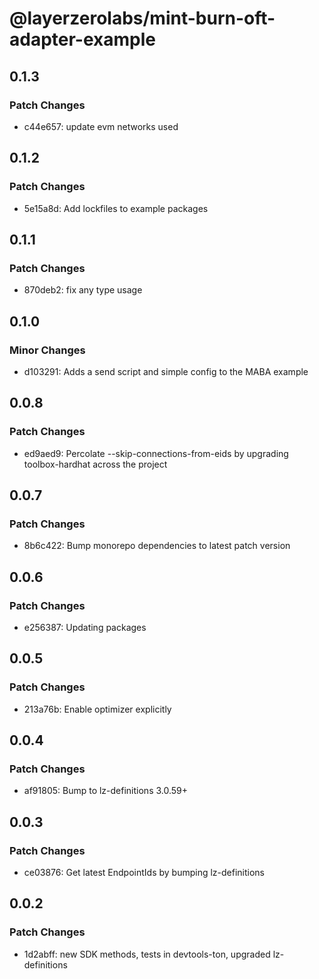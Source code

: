 # @layerzerolabs/mint-burn-oft-adapter-example

## 0.1.3

### Patch Changes

- c44e657: update evm networks used

## 0.1.2

### Patch Changes

- 5e15a8d: Add lockfiles to example packages

## 0.1.1

### Patch Changes

- 870deb2: fix any type usage

## 0.1.0

### Minor Changes

- d103291: Adds a send script and simple config to the MABA example

## 0.0.8

### Patch Changes

- ed9aed9: Percolate --skip-connections-from-eids by upgrading toolbox-hardhat across the project

## 0.0.7

### Patch Changes

- 8b6c422: Bump monorepo dependencies to latest patch version

## 0.0.6

### Patch Changes

- e256387: Updating packages

## 0.0.5

### Patch Changes

- 213a76b: Enable optimizer explicitly

## 0.0.4

### Patch Changes

- af91805: Bump to lz-definitions 3.0.59+

## 0.0.3

### Patch Changes

- ce03876: Get latest EndpointIds by bumping lz-definitions

## 0.0.2

### Patch Changes

- 1d2abff: new SDK methods, tests in devtools-ton, upgraded lz-definitions
